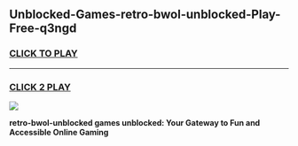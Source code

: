 
## Unblocked-Games-retro-bwol-unblocked-Play-Free-q3ngd
<h3>
<a href="https://premium76.site?title=retro-bwol-unblocked&ref=18A1">CLICK TO PLAY</a></h3>
<hr>

<h3>
<a href="https://premium76.site?title=retro-bwol-unblocked&ref=18A1">CLICK 2 PLAY</a>
  
</h3>

<a href="https://premium76.site?title=retro-bwol-unblocked&ref=18A1"><img src="https://clearcache.store/games.png"></a>


**retro-bwol-unblocked games unblocked: Your Gateway to Fun and Accessible Online Gaming**
